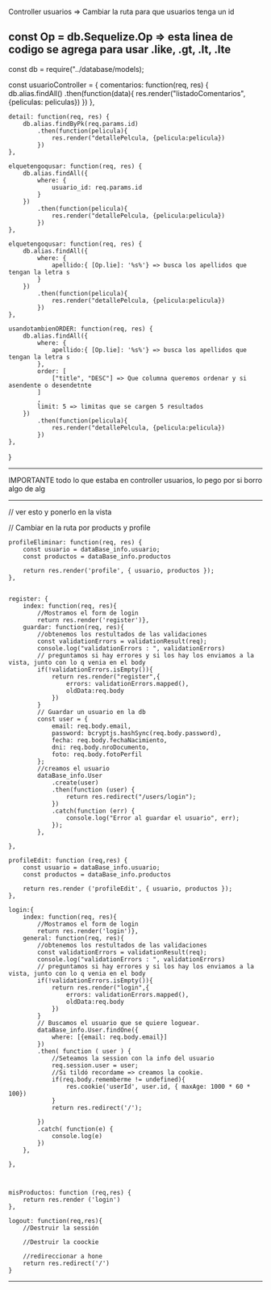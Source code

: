 Controller usuarios
=> Cambiar la ruta para que usuarios tenga un id

const Op = db.Sequelize.Op
=> esta linea de codigo se agrega para usar .like, .gt, .lt, .lte
---
const db = require("../database/models);

const usuarioController = {
    comentarios: function(req, res) {
        db.alias.findAll()
            .then(function(data){
                res.render("listadoComentarios", {peliculas: peliculas})
            })
    },

    detail: function(req, res) {
        db.alias.findByPk(req.params.id)
            .then(function(pelicula){
                res.render("detallePelcula, {pelicula:pelicula})
            })
    },

    elquetengoqusar: function(req, res) {
        db.alias.findAll({
            where: {
                usuario_id: req.params.id
            }
        })
            .then(function(pelicula){
                res.render("detallePelcula, {pelicula:pelicula})
            })
    },

    elquetengoqusar: function(req, res) {
        db.alias.findAll({
            where: {
                apellido:{ [Op.lie]: '%s%'} => busca los apellidos que tengan la letra s
            }
        })
            .then(function(pelicula){
                res.render("detallePelcula, {pelicula:pelicula})
            })
    },

    usandotambienORDER: function(req, res) {
        db.alias.findAll({
            where: {
                apellido:{ [Op.lie]: '%s%'} => busca los apellidos que tengan la letra s
            },
            order: [
                ["title", "DESC"] => Que columna queremos ordenar y si asendente o desendetnte
            ]
            ,
            limit: 5 => limitas que se cargen 5 resultados
        })
            .then(function(pelicula){
                res.render("detallePelcula, {pelicula:pelicula})
            })
    },
        
    
}


---








IMPORTANTE
todo lo que estaba en controller usuarios, lo pego por si borro algo de alg

---
// ver esto y ponerlo en la vista 

// Cambiar en la ruta por products y profile

    profileEliminar: function(req, res) {
        const usuario = dataBase_info.usuario;
        const productos = dataBase_info.productos
    
        return res.render('profile', { usuario, productos });
    },

       
    register: {
        index: function(req, res){
            //Mostramos el form de login
            return res.render('register')},
        guardar: function(req, res){
            //obtenemos los restultados de las validaciones       
            const validationErrors = validationResult(req);
            console.log("validationErrors : ", validationErrors)
            // preguntamos si hay errores y si los hay los enviamos a la vista, junto con lo q venia en el body       
            if(!validationErrors.isEmpty()){
                return res.render("register",{
                    errors: validationErrors.mapped(),
                    oldData:req.body
                })
            } 
            // Guardar un usuario en la db
            const user = {
                email: req.body.email,
                password: bcryptjs.hashSync(req.body.password), 
                fecha: req.body.fechaNacimiento,
                dni: req.body.nroDocumento,
                foto: req.body.fotoPerfil
            };
            //creamos el usuario
            dataBase_info.User
                .create(user)
                .then(function (user) {
                    return res.redirect("/users/login");
                })
                .catch(function (err) {
                    console.log("Error al guardar el usuario", err);
                });            
            },

    },

    profileEdit: function (req,res) {
        const usuario = dataBase_info.usuario;
        const productos = dataBase_info.productos

        return res.render ('profileEdit', { usuario, productos });       
    },

    login:{
        index: function(req, res){
            //Mostramos el form de login
            return res.render('login')},
        general: function(req, res){
            //obtenemos los restultados de las validaciones       
            const validationErrors = validationResult(req);
            console.log("validationErrors : ", validationErrors)
            // preguntamos si hay errores y si los hay los enviamos a la vista, junto con lo q venia en el body       
            if(!validationErrors.isEmpty()){
                return res.render("login",{
                    errors: validationErrors.mapped(),
                    oldData:req.body
                })
            } 
            // Buscamos el usuario que se quiere loguear.
            dataBase_info.User.findOne({
                where: [{email: req.body.email}]
            })
            .then( function ( user ) {
                //Seteamos la session con la info del usuario
                req.session.user = user;          
                //Si tildó recordame => creamos la cookie.
                if(req.body.rememberme != undefined){
                    res.cookie('userId', user.id, { maxAge: 1000 * 60 * 100})
                }
                return res.redirect('/');  
                          
            })
            .catch( function(e) {
                console.log(e)
            })
        },
        
    },
    

    
    misProductos: function (req,res) {
        return res.render ('login')
    },

    logout: function(req,res){
        //Destruir la sessión

        //Destruir la coockie
        
        //redireccionar a hone
        return res.redirect('/')
    }
---








